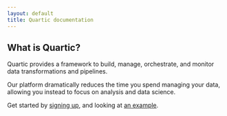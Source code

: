```yaml
---
layout: default
title: Quartic documentation
---
```


## What is Quartic?

Quartic provides a framework to build, manage, orchestrate, and monitor data transformations and pipelines.

Our platform dramatically reduces the time you spend managing your data, allowing you instead to focus on analysis and data science.

Get started by [signing up](mailto:contact@quartic.io), and looking at [an example](https://github.com/quartictech/hello-quartic).
